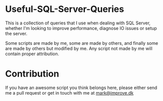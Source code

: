 Useful-SQL-Server-Queries
=========================

This is a collection of queries that I use when dealing with SQL Server, whether I'm looking to improve performance, diagnose IO issues or setup the server.

Some scripts are made by me, some are made by others, and finally some are made by others but modified by me. Any script not made by me will contain proper attribution.


Contribution
============

If you have an awesome script you think belongs here, please either send me a pull request or get in touch with me at mark@improve.dk
